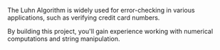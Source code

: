 The Luhn Algorithm is widely used for error-checking in various applications, such as verifying credit card numbers.

By building this project, you'll gain experience working with numerical computations and string manipulation.
